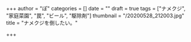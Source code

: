 +++
author = "ぽ"
categories = []
date = ""
draft = true
tags = ["ナメクジ", "家庭菜園", "罠", "ビール", "駆除剤"]
thumbnail = "/20200528_212003.jpg"
title = "ナメクジを倒したい。"

+++
